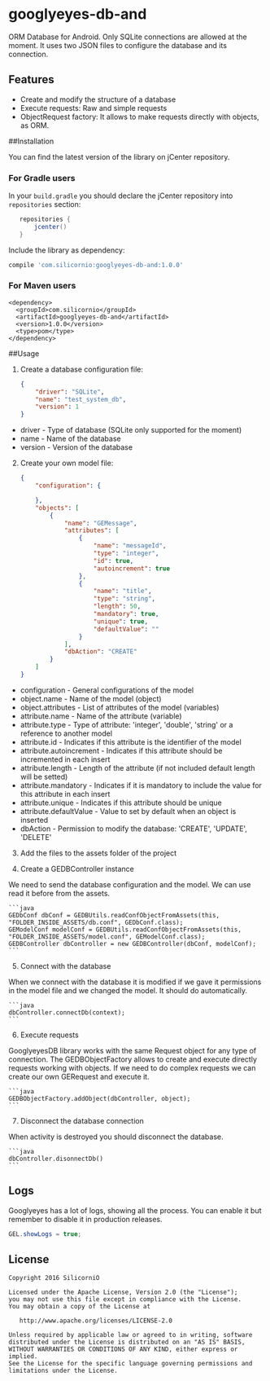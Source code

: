 # googlyeyes-db-and
ORM Database for Android. Only SQLite connections are allowed at the moment. It uses two JSON files to configure the database and its connection.

## Features
 * Create and modify the structure of a database
 * Execute requests: Raw and simple requests
 * ObjectRequest factory: It allows to make requests directly with objects, as ORM.

##Installation

You can find the latest version of the library on jCenter repository.

### For Gradle users

In your `build.gradle` you should declare the jCenter repository into `repositories` section:
```gradle
   repositories {
       jcenter()
   }
```
Include the library as dependency:
```gradle
compile 'com.silicornio:googlyeyes-db-and:1.0.0'
```

### For Maven users

```maven
<dependency>
  <groupId>com.silicornio</groupId>
  <artifactId>googlyeyes-db-and</artifactId>
  <version>1.0.0</version>
  <type>pom</type>
</dependency>
```

##Usage

1. Create a database configuration file:

    ```json
    {
    	"driver": "SQLite",
    	"name": "test_system_db",
    	"version": 1
    }
    ```
      
  * driver - Type of database (SQLite only supported for the moment)
  * name - Name of the database
  * version - Version of the database

2. Create your own model file:

    ```json
    {
        "configuration": {
    
        },
    	"objects": [
    		{
    			"name": "GEMessage",
    			"attributes": [
    				{
    					"name": "messageId",
    					"type": "integer",
    					"id": true,
    					"autoincrement": true
    				},
    				{
    					"name": "title",
    					"type": "string",
    					"length": 50,
    					"mandatory": true,
    					"unique": true,
    					"defaultValue": ""
    				}
    			],
    			"dbAction": "CREATE"
    		}
    	]
    }
    
    ```
  * configuration - General configurations of the model
  * object.name - Name of the model (object)
  * object.attributes - List of attributes of the model (variables)
  * attribute.name - Name of the attribute (variable)
  * attribute.type - Type of attribute: 'integer', 'double', 'string' or a reference to another model
  * attribute.id - Indicates if this attribute is the identifier of the model
  * attribute.autoincrement - Indicates if this attribute should be incremented in each insert
  * attribute.length - Length of the attribute (if not included default length will be setted)
  * attribute.mandatory - Indicates if it is mandatory to include the value for this attribute in each insert
  * attribute.unique - Indicates if this attribute should be unique
  * attribute.defaultValue - Value to set by default when an object is inserted
  * dbAction - Permission to modify the database: 'CREATE', 'UPDATE', 'DELETE'

3. Add the files to the assets folder of the project

4. Create a GEDBController instance

  We need to send the database configuration and the model. We can use read it before from the assets.

    ```java
    GEDbConf dbConf = GEDBUtils.readConfObjectFromAssets(this, "FOLDER_INSIDE_ASSETS/db.conf", GEDbConf.class);
    GEModelConf modelConf = GEDBUtils.readConfObjectFromAssets(this, "FOLDER_INSIDE_ASSETS/model.conf", GEModelConf.class);
    GEDBController dbController = new GEDBController(dbConf, modelConf);
    ```

5. Connect with the database

  When we connect with the database it is modified if we gave it permissions in the model file and we changed the model. It should do automatically.

    ```java
    dbController.connectDb(context);
    ```

6. Execute requests

  GooglyeyesDB library works with the same Request object for any type of connection. The GEDBObjectFactory allows to create and execute directly requests working with objects. If we need to do complex requests we can create our own GERequest and execute it.

    ```java
    GEDBObjectFactory.addObject(dbController, object);
    ```

7. Disconnect the database connection

  When activity is destroyed you should disconnect the database.

    ```java
    dbController.disonnectDb()
    ```

## Logs

Googlyeyes has a lot of logs, showing all the process. You can enable it but remember to disable it in production releases.

  ```java
  GEL.showLogs = true;
  ```

## License

    Copyright 2016 SilicorniO

    Licensed under the Apache License, Version 2.0 (the "License");
    you may not use this file except in compliance with the License.
    You may obtain a copy of the License at

       http://www.apache.org/licenses/LICENSE-2.0

    Unless required by applicable law or agreed to in writing, software
    distributed under the License is distributed on an "AS IS" BASIS,
    WITHOUT WARRANTIES OR CONDITIONS OF ANY KIND, either express or implied.
    See the License for the specific language governing permissions and
    limitations under the License.
    


